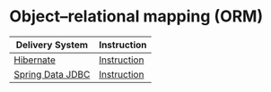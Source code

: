 # Object–relational mapping (ORM)

| Delivery System | Instruction |
| --- | --- |
| [Hibernate](https://hibernate.org/orm/) | [Instruction](../hibernate.md) |
| [Spring Data JDBC](https://spring.io/projects/spring-data-jdbc) | [Instruction](../spring-data-jdbc.md) |

